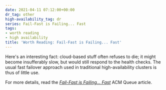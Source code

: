 ```yaml
---
date: 2021-04-11 07:12:00+00:00
dr_tag: other
high-availability_tag: dr
series: Fail-Fast is Failing... Fast
tags:
- worth reading
- high availability
title: 'Worth Reading: Fail-Fast is Failing... Fast'
---
```

Here's an interesting fact: cloud-based stuff often refuses to die; it might become insufferably slow, but would still respond to the health checks. The usual fast failover approach used in traditional high-availability clusters is thus of little use.

For more details, read the *‌[Fail-Fast is Failing... Fast](https://queue.acm.org/detail.cfm?id=3458812)* ACM Queue article.

